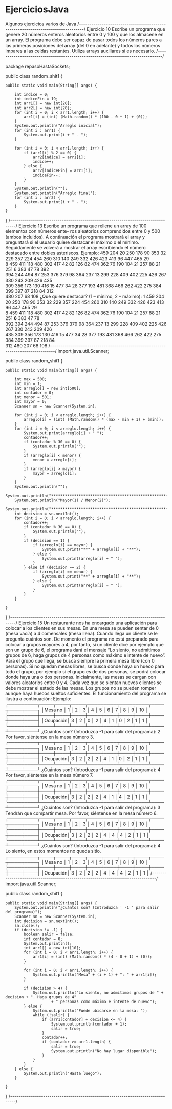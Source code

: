 # EjerciciosJava
Algunos ejercicios varios de Java
/*--------------------------------------------------------------------------------*/
Ejercicio 10
Escribe un programa que genere 20 números enteros aleatorios entre 0 y 100
y que los almacene en un array. El programa debe ser capaz de pasar todos
los números pares a las primeras posiciones del array (del 0 en adelante) y
todos los números impares a las celdas restantes. Utiliza arrays auxiliares si
es necesario.
/*--------------------------------------------------------------------------------*/

package repasoHastaSockets;

public class random_shit1 {

	public static void main(String[] args) {

		int indice = 0;
		int indiceFin = 19;
		int arr1[] = new int[20];
		int arr2[] = new int[20];
		for (int i = 0; i < arr1.length; i++) {
			arr1[i] = (int) (Math.random() * (100 - 0 + 1) + (0));
		}
		System.out.println("Arreglo inicial");
		for (int i : arr1) {
			System.out.print(i + " - ");
		}

		for (int i = 0; i < arr1.length; i++) {
			if (arr1[i] % 2 == 0) {
				arr2[indice] = arr1[i];
				indice++;
			} else {
				arr2[indiceFin] = arr1[i];
				indiceFin--;
			}
		}
		System.out.println("");
		System.out.println("Arreglo final");
		for (int i : arr2) {
			System.out.print(i + " - ");
		}
	}
}
/*--------------------------------------------------------------------------------*/
Ejercicio 13
Escribe un programa que rellene un array de 100 elementos con números ente-
ros aleatorios comprendidos entre 0 y 500 (ambos incluidos). A continuación
el programa mostrará el array y preguntará si el usuario quiere destacar el
máximo o el mínimo. Seguidamente se volverá a mostrar el array escribiendo
el número destacado entre dobles asteriscos.
Ejemplo:
459 204 20 250 178 90 353 32 229 357 224 454 260 310 140 249 332 426 423 413 96 447 465 29\
8 459 411 118 480 302 417 42 82 126 82 474 362 76 190 104 21 257 88 21 251 6 383 47 78 392\
394 244 494 87 253 376 379 98 364 237 13 299 228 409 402 225 426 267 330 243 209 426 435 \
309 356 173 130 416 15 477 34 28 377 193 481 368 466 262 422 275 384 399 397 87 218 84 312\
480 207 68 108
¿Qué quiere destacar? (1 – mínimo, 2 – máximo): 1
459 204 20 250 178 90 353 32 229 357 224 454 260 310 140 249 332 426 423 413 96 447 465 29\
8 459 411 118 480 302 417 42 82 126 82 474 362 76 190 104 21 257 88 21 251 **6** 383 47 78\
392 394 244 494 87 253 376 379 98 364 237 13 299 228 409 402 225 426 267 330 243 209 426 \
435 309 356 173 130 416 15 477 34 28 377 193 481 368 466 262 422 275 384 399 397 87 218 84\
312 480 207 68 108
/*--------------------------------------------------------------------------------*/
import java.util.Scanner;

public class random_shit1 {

	public static void main(String[] args) {

		int max = 500;
		int min = 1;
		int arreglo[] = new int[500];
		int contador = 0;
		int menor = 501;
		int mayor = 0;
		Scanner sn = new Scanner(System.in);

		for (int i = 0; i < arreglo.length; i++) {
			arreglo[i] = (int) (Math.random() * (max - min + 1) + (min));
		}
		for (int i = 0; i < arreglo.length; i++) {
			System.out.print(arreglo[i] + " ");
			contador++;
			if (contador % 30 == 0) {
				System.out.println("");
			}
			if (arreglo[i] < menor) {
				menor = arreglo[i];
			}
			if (arreglo[i] > mayor) {
				mayor = arreglo[i];
			}
		}
		System.out.println("");
		System.out.println("***************************************************************");
		System.out.println("Mayor(1) / Menor(2)");
		System.out.println("***************************************************************");
		int decision = sn.nextInt();
		for (int i = 0; i < arreglo.length; i++) {
			contador++;
			if (contador % 30 == 0) {
				System.out.println("");
			}
			if (decision == 1) {
				if (arreglo[i] == mayor) {
					System.out.print("**" + arreglo[i] + "**");
				} else {
					System.out.print(arreglo[i] + " ");
				}
			} else if (decision == 2) {
				if (arreglo[i] == menor) {
					System.out.print("**" + arreglo[i] + "**");
				} else {
					System.out.print(arreglo[i] + " ");
				}
			}
		}

	}

}
/*--------------------------------------------------------------------------------*/
Ejercicio 15
Un restaurante nos ha encargado una aplicación para colocar a los clientes en
sus mesas. En una mesa se pueden sentar de 0 (mesa vacía) a 4 comensales
(mesa llena). Cuando llega un cliente se le pregunta cuántos son. De momento
el programa no está preparado para colocar a grupos mayores a 4, por tanto,
si un cliente dice por ejemplo que son un grupo de 6, el programa dará el
mensaje “Lo siento, no admitimos grupos de 6, haga grupos de 4
personas como máximo e intente de nuevo”. Para el grupo que llega,
se busca siempre la primera mesa libre (con 0 personas). Si no quedan mesas
libres, se busca donde haya un hueco para todo el grupo, por ejemplo si el
grupo es de dos personas, se podrá colocar donde haya una o dos personas.
Inicialmente, las mesas se cargan con valores aleatorios entre 0 y 4. Cada
vez que se sientan nuevos clientes se debe mostrar el estado de las mesas.
Los grupos no se pueden romper aunque haya huecos sueltos suficientes. El
funcionamiento del programa se ilustra a continuación:
Ejemplo:
┌─────────┬────┬────┬────┬────┬────┬────┬────┬────┬────┬────┐
│Mesa no │ 1 │ 2 │ 3 │ 4 │ 5 │ 6 │ 7 │ 8 │ 9 │ 10 │
├─────────┼────┼────┼────┼────┼────┼────┼────┼────┼────┼────┤
│Ocupación│ 3 │ 2 │ 0 │ 2 │ 4 │ 1 │ 0 │ 2 │ 1 │ 1 │
└─────────┴────┴────┴────┴────┴────┴────┴────┴────┴────┴────┘
¿Cuántos son? (Introduzca -1 para salir del programa): 2
Por favor, siéntense en la mesa número 3.
┌─────────┬────┬────┬────┬────┬────┬────┬────┬────┬────┬────┐
│Mesa no │ 1 │ 2 │ 3 │ 4 │ 5 │ 6 │ 7 │ 8 │ 9 │ 10 │
├─────────┼────┼────┼────┼────┼────┼────┼────┼────┼────┼────┤
│Ocupación│ 3 │ 2 │ 2 │ 2 │ 4 │ 1 │ 0 │ 2 │ 1 │ 1 │
└─────────┴────┴────┴────┴────┴────┴────┴────┴────┴────┴────┘
¿Cuántos son? (Introduzca -1 para salir del programa): 4
Por favor, siéntense en la mesa número 7.
┌─────────┬────┬────┬────┬────┬────┬────┬────┬────┬────┬────┐
│Mesa no │ 1 │ 2 │ 3 │ 4 │ 5 │ 6 │ 7 │ 8 │ 9 │ 10 │
├─────────┼────┼────┼────┼────┼────┼────┼────┼────┼────┼────┤
│Ocupación│ 3 │ 2 │ 2 │ 2 │ 4 │ 1 │ 4 │ 2 │ 1 │ 1 │
└─────────┴────┴────┴────┴────┴────┴────┴────┴────┴────┴────┘
¿Cuántos son? (Introduzca -1 para salir del programa): 3
Tendrán que compartir mesa. Por favor, siéntense en la mesa número 6.
┌─────────┬────┬────┬────┬────┬────┬────┬────┬────┬────┬────┐
│Mesa no │ 1 │ 2 │ 3 │ 4 │ 5 │ 6 │ 7 │ 8 │ 9 │ 10 │
├─────────┼────┼────┼────┼────┼────┼────┼────┼────┼────┼────┤
│Ocupación│ 3 │ 2 │ 2 │ 2 │ 4 │ 4 │ 4 │ 2 │ 1 │ 1 │
└─────────┴────┴────┴────┴────┴────┴────┴────┴────┴────┴────┘
¿Cuántos son? (Introduzca -1 para salir del programa): 4
Lo siento, en estos momentos no queda sitio.
┌─────────┬────┬────┬────┬────┬────┬────┬────┬────┬────┬────┐
│Mesa no │ 1 │ 2 │ 3 │ 4 │ 5 │ 6 │ 7 │ 8 │ 9 │ 10 │
├─────────┼────┼────┼────┼────┼────┼────┼────┼────┼────┼────┤
│Ocupación│ 3 │ 2 │ 2 │ 2 │ 4 │ 4 │ 4 │ 2 │ 1 │ 1 │
/*--------------------------------------------------------------------------------*/
import java.util.Scanner;

public class random_shit1 {

	public static void main(String[] args) {
		System.out.println("¿Cuántos son? (Introduzca ' -1 ' para salir del programa)");
		Scanner sn = new Scanner(System.in);
		int decision = sn.nextInt();
		sn.close();
		if (decision != -1) {
			boolean salir = false;
			int contador = 0;
			System.out.println();
			int arr1[] = new int[10];
			for (int i = 0; i < arr1.length; i++) {
				arr1[i] = (int) (Math.random() * (4 - 0 + 1) + (0));
			}

			for (int i = 0; i < arr1.length; i++) {
				System.out.println("Mesa" + (i + 1) + ": " + arr1[i]);
			}

			if (decision > 4) {
				System.out.println("Lo siento, no admitimos grupos de " + decision + ". Haga grupos de 4"
						+ " personas como máximo e intente de nuevo");
			} else {
				System.out.println("Puede ubicarse en la mesa: ");
				while (!salir) {
					if (arr1[contador] + decision <= 4) {
						System.out.println(contador + 1);
						salir = true;
					}
					contador++;
					if (contador >= arr1.length) {
						salir = true;
						System.out.println("No hay lugar disponible");
					}
				}
			}
		} else {
			System.out.println("Hasta luego");
		}

	}

}
/*--------------------------------------------------------------------------------*/


